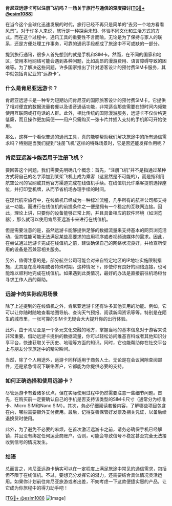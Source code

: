 **肯尼亚远游卡可以注册飞机吗？一场关于旅行与通信的深度探讨[[TG💪+ @esim1088](https://t.me/s/esim1088)]**

在当今这个全球化迅速发展的时代，旅行已经不再只是简单的“去另一个地方看看风景”。对于许多人来说，旅行是一种探索未知、体验不同文化和生活方式的方式。而在这个过程中，通讯工具的重要性不言而喻。无论是为了保持与家人的联系，还是方便处理工作事务，可靠的通讯手段都成了旅途中不可或缺的一部分。

提到旅行通讯，很多人首先想到的就是手机和SIM卡。然而，在不同的国家和地区，使用本地网络可能会遇到各种问题，比如高昂的漫游费用、语言障碍导致的困难等。为了解决这些问题，许多国家推出了针对游客设计的预付费SIM卡服务，其中就包括肯尼亚的“远游卡”。

### 什么是肯尼亚远游卡？

肯尼亚远游卡是一种专为短期访问肯尼亚的国际旅客设计的预付费SIM卡。它提供了相对便宜的数据流量套餐以及语音通话功能，非常适合那些需要在短时间内频繁使用互联网或打电话的人群。此外，相比传统的国际漫游服务，远游卡不仅价格更低廉，而且操作更加简便——用户只需购买一张卡片并插入支持的手机即可开始使用。

那么，这样一个看似普通的通讯工具，真的能够帮助我们解决旅途中的所有通信需求吗？特别是当我们提到“注册飞机”这样的特殊场景时，它是否还能发挥作用呢？

### 肯尼亚远游卡能否用于注册飞机？

要回答这个问题，我们需要先明确几个概念：首先，“注册飞机”并不是指通过某种方式将自己的名字添加到某架飞机上成为乘客（这显然是不可能的），而是指利用航空公司的官网或其他官方渠道完成在线值机手续。在线值机允许乘客提前选择座位，并打印登机牌，从而节省机场办理手续的时间。

在现代航空旅行中，在线值机已经成为一种标准流程，几乎所有的航空公司都支持这一功能。而进行在线值机的前提条件之一便是拥有一个稳定的互联网连接。因此，理论上讲，只要你的设备能够正常上网，并且具备相应的软件环境（如浏览器），那么就可以使用肯尼亚远游卡来进行在线值机。

但是需要注意的是，虽然远游卡能够提供足够的数据流量来支持基本的网页浏览活动，但其性能可能无法满足某些高要求的应用程序或者视频流媒体的需求。因此，在尝试通过远游卡完成在线值机之前，建议确保自己的网络状况良好，并检查所使用的设备是否兼容相关服务。

另外，值得注意的是，部分航空公司可能会对来自特定地区的IP地址实施限制措施，尤其是在高峰期或者特殊时期。这种情况下，即使你有良好的网络连接，也可能难以顺利地完成在线值机。如果遇到此类情况，最好的办法是直接前往机场柜台寻求工作人员的帮助。

### 远游卡的实际应用场景

除了上述提到的在线值机之外，肯尼亚远游卡还有许多其他实用的功能。例如，它可以让你随时随地查看地图导航、查询天气预报、阅读新闻资讯等等。特别是在陌生的城市里，一张可靠的SIM卡无疑会大大提升你的出行体验。

此外，由于肯尼亚是一个多元文化交融的地方，掌握当地的基本信息对于游客来说非常重要。借助远游卡提供的数据流量，你可以轻松访问维基百科或者其他知识分享平台，快速获取关于历史、地理等方面的知识。同时，它也能帮助你在社交平台上与朋友分享旅途中的精彩瞬间。

当然，除了个人用途外，远游卡同样适用于商务人士。无论是在会议间隙查阅邮件，还是紧急情况下联络客户，它都能为你提供必要的支持。

### 如何正确选择和使用远游卡？

尽管远游卡有着诸多优点，但在实际使用过程中仍然需要注意一些细节问题。首先，在购买前一定要确认自己的手机是否支持该类型的SIM卡尺寸（通常分为标准卡、Micro SIM和Nano SIM）。其次，务必仔细阅读套餐内容，了解哪些项目包含在内，哪些需要额外支付费用。最后，记得妥善保管好发票及相关凭证，以备后续退换货时使用。

此外，为了避免不必要的麻烦，在首次激活远游卡之前，请务必确保手机已经解锁，并且没有绑定任何运营商账户。否则，可能会导致信号不稳定甚至完全无法接收到信号的情况发生。

### 结语

总而言之，肯尼亚远游卡确实可以在一定程度上满足旅途中常见的通信需求，包括但不限于在线值机。不过，要想充分发挥它的潜力，还需要结合具体情况灵活运用。如果你计划前往肯尼亚旅游或者出差，不妨考虑一下这款便捷实惠的产品，让它成为你旅程中的得力助手吧！

[[TG💪+ @esim1088](https://t.me/s/esim1088) ![Image](https://i.postimg.cc/4NQfJmqS/Snipaste-2025-05-13-00-14-12.png)]